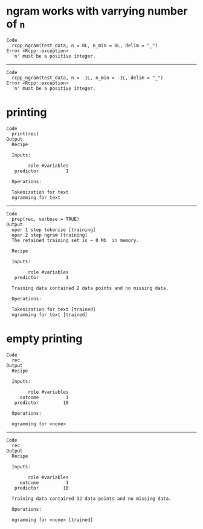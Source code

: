 # ngram works with varrying number of `n`

    Code
      rcpp_ngram(test_data, n = 0L, n_min = 0L, delim = "_")
    Error <Rcpp::exception>
      'n' must be a positive integer.

---

    Code
      rcpp_ngram(test_data, n = -1L, n_min = -1L, delim = "_")
    Error <Rcpp::exception>
      'n' must be a positive integer.

# printing

    Code
      print(rec)
    Output
      Recipe
      
      Inputs:
      
            role #variables
       predictor          1
      
      Operations:
      
      Tokenization for text
      ngramming for text

---

    Code
      prep(rec, verbose = TRUE)
    Output
      oper 1 step tokenize [training] 
      oper 2 step ngram [training] 
      The retained training set is ~ 0 Mb  in memory.
      
      Recipe
      
      Inputs:
      
            role #variables
       predictor          1
      
      Training data contained 2 data points and no missing data.
      
      Operations:
      
      Tokenization for text [trained]
      ngramming for text [trained]

# empty printing

    Code
      rec
    Output
      Recipe
      
      Inputs:
      
            role #variables
         outcome          1
       predictor         10
      
      Operations:
      
      ngramming for <none>

---

    Code
      rec
    Output
      Recipe
      
      Inputs:
      
            role #variables
         outcome          1
       predictor         10
      
      Training data contained 32 data points and no missing data.
      
      Operations:
      
      ngramming for <none> [trained]


